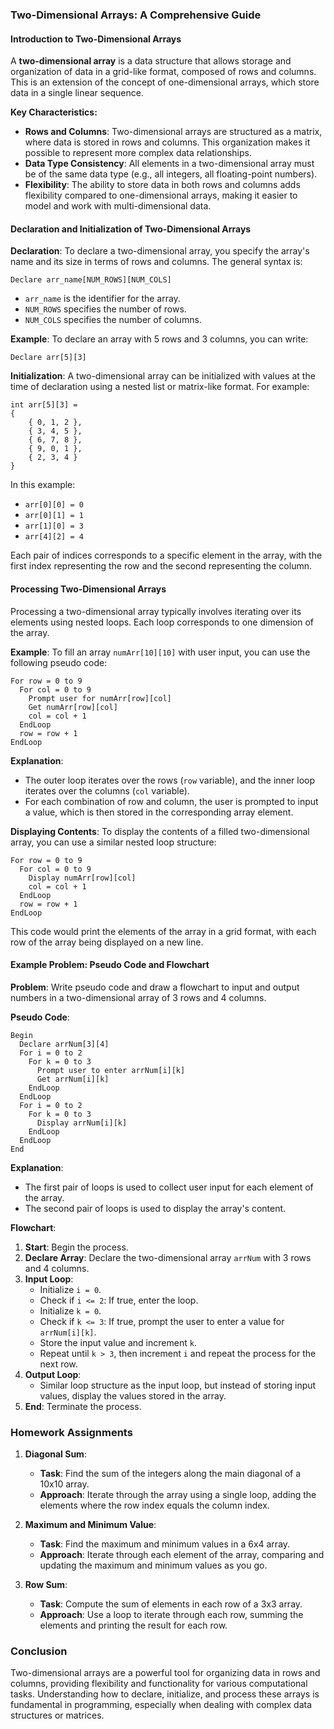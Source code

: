 ### Two-Dimensional Arrays: A Comprehensive Guide

#### Introduction to Two-Dimensional Arrays

A **two-dimensional array** is a data structure that allows storage and organization of data in a grid-like format, composed of rows and columns. This is an extension of the concept of one-dimensional arrays, which store data in a single linear sequence.

**Key Characteristics:**
- **Rows and Columns**: Two-dimensional arrays are structured as a matrix, where data is stored in rows and columns. This organization makes it possible to represent more complex data relationships.
- **Data Type Consistency**: All elements in a two-dimensional array must be of the same data type (e.g., all integers, all floating-point numbers).
- **Flexibility**: The ability to store data in both rows and columns adds flexibility compared to one-dimensional arrays, making it easier to model and work with multi-dimensional data.

#### Declaration and Initialization of Two-Dimensional Arrays

**Declaration**:
To declare a two-dimensional array, you specify the array's name and its size in terms of rows and columns. The general syntax is:

```plaintext
Declare arr_name[NUM_ROWS][NUM_COLS]
```

- `arr_name` is the identifier for the array.
- `NUM_ROWS` specifies the number of rows.
- `NUM_COLS` specifies the number of columns.

**Example**:
To declare an array with 5 rows and 3 columns, you can write:

```plaintext
Declare arr[5][3]
```

**Initialization**:
A two-dimensional array can be initialized with values at the time of declaration using a nested list or matrix-like format. For example:

```plaintext
int arr[5][3] =
{
    { 0, 1, 2 },
    { 3, 4, 5 },
    { 6, 7, 8 },
    { 9, 0, 1 },
    { 2, 3, 4 }
}
```

In this example:
- `arr[0][0] = 0`
- `arr[0][1] = 1`
- `arr[1][0] = 3`
- `arr[4][2] = 4`

Each pair of indices corresponds to a specific element in the array, with the first index representing the row and the second representing the column.

#### Processing Two-Dimensional Arrays

Processing a two-dimensional array typically involves iterating over its elements using nested loops. Each loop corresponds to one dimension of the array.

**Example**: To fill an array `numArr[10][10]` with user input, you can use the following pseudo code:

```plaintext
For row = 0 to 9
  For col = 0 to 9
    Prompt user for numArr[row][col]
    Get numArr[row][col]
    col = col + 1
  EndLoop
  row = row + 1
EndLoop
```

**Explanation**:
- The outer loop iterates over the rows (`row` variable), and the inner loop iterates over the columns (`col` variable).
- For each combination of row and column, the user is prompted to input a value, which is then stored in the corresponding array element.

**Displaying Contents**:
To display the contents of a filled two-dimensional array, you can use a similar nested loop structure:

```plaintext
For row = 0 to 9
  For col = 0 to 9
    Display numArr[row][col]
    col = col + 1
  EndLoop
  row = row + 1
EndLoop
```

This code would print the elements of the array in a grid format, with each row of the array being displayed on a new line.

#### Example Problem: Pseudo Code and Flowchart

**Problem**: Write pseudo code and draw a flowchart to input and output numbers in a two-dimensional array of 3 rows and 4 columns.

**Pseudo Code**:
```plaintext
Begin
  Declare arrNum[3][4]
  For i = 0 to 2
    For k = 0 to 3
      Prompt user to enter arrNum[i][k]
      Get arrNum[i][k]
    EndLoop
  EndLoop
  For i = 0 to 2
    For k = 0 to 3
      Display arrNum[i][k]
    EndLoop
  EndLoop
End
```

**Explanation**:
- The first pair of loops is used to collect user input for each element of the array.
- The second pair of loops is used to display the array's content.

**Flowchart**:
1. **Start**: Begin the process.
2. **Declare Array**: Declare the two-dimensional array `arrNum` with 3 rows and 4 columns.
3. **Input Loop**:
   - Initialize `i = 0`.
   - Check if `i <= 2`: If true, enter the loop.
   - Initialize `k = 0`.
   - Check if `k <= 3`: If true, prompt the user to enter a value for `arrNum[i][k]`.
   - Store the input value and increment `k`.
   - Repeat until `k > 3`, then increment `i` and repeat the process for the next row.
4. **Output Loop**:
   - Similar loop structure as the input loop, but instead of storing input values, display the values stored in the array.
5. **End**: Terminate the process.

### Homework Assignments

1. **Diagonal Sum**:
   - **Task**: Find the sum of the integers along the main diagonal of a 10x10 array.
   - **Approach**: Iterate through the array using a single loop, adding the elements where the row index equals the column index.

2. **Maximum and Minimum Value**:
   - **Task**: Find the maximum and minimum values in a 6x4 array.
   - **Approach**: Iterate through each element of the array, comparing and updating the maximum and minimum values as you go.

3. **Row Sum**:
   - **Task**: Compute the sum of elements in each row of a 3x3 array.
   - **Approach**: Use a loop to iterate through each row, summing the elements and printing the result for each row.

### Conclusion

Two-dimensional arrays are a powerful tool for organizing data in rows and columns, providing flexibility and functionality for various computational tasks. Understanding how to declare, initialize, and process these arrays is fundamental in programming, especially when dealing with complex data structures or matrices.